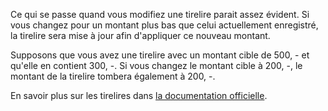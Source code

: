 Ce qui se passe quand vous modifiez une tirelire parait assez évident. Si vous changez pour un montant plus bas que celui actuellement enregistré, la tirelire sera mise à jour afin d'appliquer ce nouveau montant.

Supposons que vous avez une tirelire avec un montant cible de 500, - et qu'elle en contient 300, -. Si vous changez le montant cible à 200, -, le montant de la tirelire tombera également à 200, -.

En savoir plus sur les tirelires dans [la documentation officielle](https://docs.firefly-iii.org/advanced-concepts/piggies).
